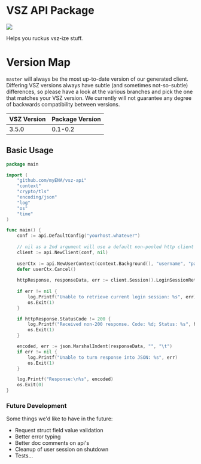 # VSZ API Package

[![](https://img.shields.io/badge/godoc-reference-5272B4.svg?style=flat-square)](https://godoc.org/github.com/myENA/vsz-api)

Helps you ruckus vsz-ize stuff.

# Version Map

`master` will always be the most up-to-date version of our generated client.  Differing VSZ versions always have subtle
(and sometimes not-so-subtle) differences, so please have a look at the various branches and pick the one that matches
your VSZ version.  We currently will not guarantee any degree of backwards compatibility between versions.

|VSZ Version|Package Version|
|---|---|
|3.5.0|0.1-0.2|

## Basic Usage

```go
package main

import (
	"github.com/myENA/vsz-api"
	"context"
	"crypto/tls"
	"encoding/json"
	"log"
	"os"
	"time"
)

func main() {
	conf := api.DefaultConfig("yourhost.whatever")
	
	// nil as a 2nd argument will use a default non-pooled http client
	client := api.NewClient(conf, nil)
	
	userCtx := api.NewUserContext(context.Background(), "username", "password", 2 * time.Second)
	defer userCtx.Cancel()
    
	httpResponse, responseData, err := client.Session().LoginSessionRetrieveGet(userCtx)
	
	if err != nil {
		log.Printf("Unable to retrieve current login session: %s", err)
		os.Exit(1)
	}

	if httpResponse.StatusCode != 200 {
		log.Printf("Received non-200 response. Code: %d; Status: %s", httpResponse.StatusCode, httpResponse.Status)
		os.Exit(1)
	}

	encoded, err := json.MarshalIndent(responseData, "", "\t")
	if err != nil {
		log.Printf("Unable to turn response into JSON: %s", err)
		os.Exit(1)
	}

	log.Printf("Response:\n%s", encoded)
	os.Exit(0)
}
```

### Future Development
Some things we'd like to have in the future:

- Request struct field value validation
- Better error typing
- Better doc comments on api's
- Cleanup of user session on shutdown
- Tests... 